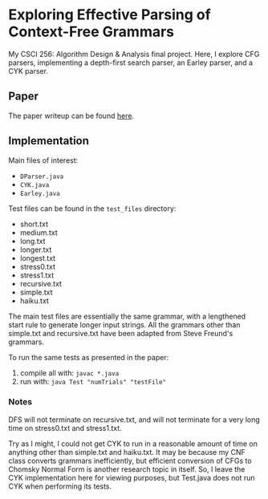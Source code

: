 # Exploring Effective Parsing of Context-Free Grammars

My CSCI 256: Algorithm Design & Analysis final project. Here, I explore CFG parsers, implementing a depth-first search parser, an Earley parser, and a CYK parser.

## Paper

The paper writeup can be found [here](tex/Earley.pdf).

## Implementation

Main files of interest:
 - `DParser.java`
 - `CYK.java`
 - `Earley.java`

Test files can be found in the `test_files` directory:
 - short.txt
 - medium.txt
 - long.txt
 - longer.txt
 - longest.txt
 - stress0.txt
 - stress1.txt
 - recursive.txt
 - simple.txt
 - haiku.txt

The main test files are essentially the same grammar, with a lengthened start rule to generate longer input strings.
All the grammars other than simple.txt and recursive.txt have been adapted from Steve Freund's grammars.

To run the same tests as presented in the paper:
1) compile all with: `javac *.java`
2) run with: `java Test "numTrials" "testFile"`

### Notes
DFS will not terminate on recursive.txt, and will not terminate for a very long time on stress0.txt and stress1.txt.

Try as I might, I could not get CYK to run in a reasonable amount of time on anything other than simple.txt and haiku.txt.
It may be because my CNF class converts grammars inefficiently, but efficient conversion of CFGs to Chomsky Normal Form is another
research topic in itself.
So, I leave the CYK implementation here for viewing purposes, but Test.java does not run CYK when performing
its tests.
